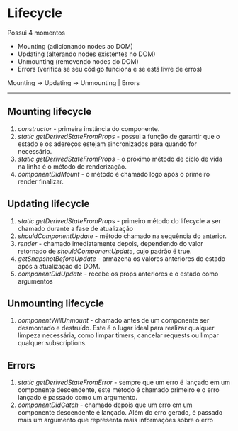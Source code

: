 # Lifecycle
Possui 4 momentos
* Mounting (adicionando nodes ao DOM)
* Updating (alterando nodes existentes no DOM)
* Unmounting (removendo nodes do DOM)
* Errors (verifica se seu código funciona e se está livre de erros)

Mounting -> Updating -> Unmounting | Errors

---

## Mounting lifecycle
1. *constructor* - primeira instância do componente.
2. *static getDerivedStateFromProps* - possui a função de garantir que o estado e os adereços estejam sincronizados para quando for necessário.
3. *static getDerivedStateFromProps* - o próximo método de ciclo de vida na linha é o método de renderização.
4. *componentDidMount* - o método é chamado logo após o primeiro render finalizar.

## Updating lifecycle
1. *static getDerivedStateFromProps* - primeiro método do lifecycle a ser chamado durante a fase de atualização
2. *shouldComponentUpdate* - método chamado na sequência do anterior.
3. *render* - chamado imediatamente depois, dependendo do valor retornado de *shouldComponentUpdate*, cujo padrão é true.
4. *getSnapshotBeforeUpdate* - armazena os valores anteriores do estado após a atualização do DOM.
5. *componentDidUpdate* - recebe os props anteriores e o estado como argumentos

## Unmounting lifecycle
1. *componentWillUnmount* - chamado antes de um componente ser desmontado e destruído. Este é o lugar ideal para realizar qualquer limpeza necessária, como limpar timers, cancelar requests ou limpar qualquer subscriptions.

## Errors
1. *static getDerivedStateFromError* - sempre que um erro é lançado em um componente descendente, este método é chamado primeiro e o erro lançado é passado como um argumento.
2. *componentDidCatch* - chamado depois que um erro em um componente descendente é lançado. Além do erro gerado, é passado mais um argumento que representa mais informações sobre o erro
